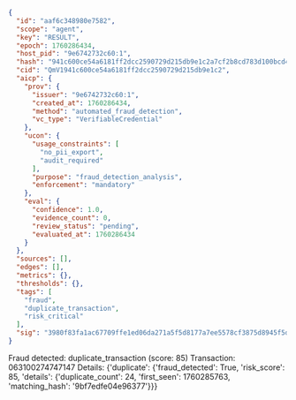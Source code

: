 ```json
{
  "id": "aaf6c348980e7582",
  "scope": "agent",
  "key": "RESULT",
  "epoch": 1760286434,
  "host_pid": "9e6742732c60:1",
  "hash": "941c600ce54a6181ff2dcc2590729d215db9e1c2a7cf2b8cd783d100bcd4b925",
  "cid": "QmV1941c600ce54a6181ff2dcc2590729d215db9e1c2",
  "aicp": {
    "prov": {
      "issuer": "9e6742732c60:1",
      "created_at": 1760286434,
      "method": "automated_fraud_detection",
      "vc_type": "VerifiableCredential"
    },
    "ucon": {
      "usage_constraints": [
        "no_pii_export",
        "audit_required"
      ],
      "purpose": "fraud_detection_analysis",
      "enforcement": "mandatory"
    },
    "eval": {
      "confidence": 1.0,
      "evidence_count": 0,
      "review_status": "pending",
      "evaluated_at": 1760286434
    }
  },
  "sources": [],
  "edges": [],
  "metrics": {},
  "thresholds": {},
  "tags": [
    "fraud",
    "duplicate_transaction",
    "risk_critical"
  ],
  "sig": "3980f83fa1ac67709ffe1ed06da271a5f5d8177a7ee5578cf3875d8945f5d773"
}
```

Fraud detected: duplicate_transaction (score: 85)
Transaction: 063100274747147
Details: {'duplicate': {'fraud_detected': True, 'risk_score': 85, 'details': {'duplicate_count': 24, 'first_seen': 1760285763, 'matching_hash': '9bf7edfe04e96377'}}}